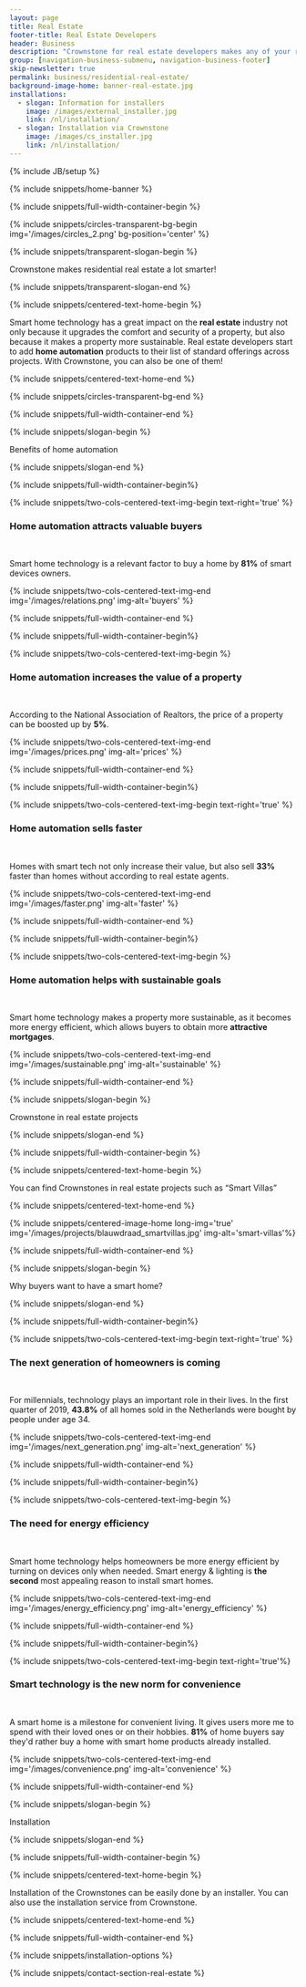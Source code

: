 ```yaml
---
layout: page
title: Real Estate
footer-title: Real Estate Developers
header: Business
description: "Crownstone for real estate developers makes any of your residential property smart. Home automation makes your property more valuable, sells faster, and seamlessly fits with sustainable goals."
group: [navigation-business-submenu, navigation-business-footer]
skip-newsletter: true
permalink: business/residential-real-estate/
background-image-home: banner-real-estate.jpg
installations:
  - slogan: Information for installers 
    image: /images/external_installer.jpg
    link: /nl/installation/
  - slogan: Installation via Crownstone 
    image: /images/cs_installer.jpg
    link: /nl/installation/
---
```


{% include JB/setup %}

{% include snippets/home-banner %}


{% include snippets/full-width-container-begin %}

{% include snippets/circles-transparent-bg-begin img='/images/circles_2.png' bg-position='center' %}

{% include snippets/transparent-slogan-begin %}

Crownstone makes residential real estate a lot smarter!

{% include snippets/transparent-slogan-end %}

{% include snippets/centered-text-home-begin %}

Smart home technology has a great impact on the **real estate** industry not only because it upgrades the comfort and security of a property, but also because it makes a property more sustainable. Real estate developers start to add **home automation** products to their list of standard offerings across projects. With Crownstone, you can also be one of them!

{% include snippets/centered-text-home-end %}

{% include snippets/circles-transparent-bg-end %}

{% include snippets/full-width-container-end %}



{% include snippets/slogan-begin %}

Benefits of home automation

{% include snippets/slogan-end %}

{% include snippets/full-width-container-begin%}

{% include snippets/two-cols-centered-text-img-begin text-right='true' %}

### Home automation attracts valuable buyers

<p>&nbsp;</p>

Smart home technology is a relevant factor to buy a home by **81%** of smart devices owners.
 
{% include snippets/two-cols-centered-text-img-end img='/images/relations.png' img-alt='buyers' %}

{% include snippets/full-width-container-end %}


{% include snippets/full-width-container-begin%}

{% include snippets/two-cols-centered-text-img-begin %}

### Home automation increases the value of a property

<p>&nbsp;</p>

According to the National Association of Realtors, the price of a property can be boosted up by **5%**.
 
{% include snippets/two-cols-centered-text-img-end img='/images/prices.png' img-alt='prices' %}

{% include snippets/full-width-container-end %}


{% include snippets/full-width-container-begin%}

{% include snippets/two-cols-centered-text-img-begin text-right='true' %}

### Home automation sells faster

<p>&nbsp;</p>

Homes with smart tech not only increase their value, but also sell **33%** faster than homes without according to real estate agents.
 
{% include snippets/two-cols-centered-text-img-end img='/images/faster.png' img-alt='faster' %}

{% include snippets/full-width-container-end %}


{% include snippets/full-width-container-begin%}

{% include snippets/two-cols-centered-text-img-begin %}

### Home automation helps with sustainable goals

<p>&nbsp;</p>

Smart home technology makes a property more sustainable, as it becomes more energy efficient, which allows buyers to obtain more **attractive mortgages**.
 
{% include snippets/two-cols-centered-text-img-end img='/images/sustainable.png' img-alt='sustainable' %}

{% include snippets/full-width-container-end %}


{% include snippets/slogan-begin %}

Crownstone in real estate projects

{% include snippets/slogan-end %}

{% include snippets/full-width-container-begin %}

{% include snippets/centered-text-home-begin %}

You can find Crownstones in real estate projects such as “Smart Villas”

{% include snippets/centered-text-home-end %}

{% include snippets/centered-image-home long-img='true' img='/images/projects/blauwdraad_smartvillas.jpg' img-alt='smart-villas'%}

{% include snippets/full-width-container-end %}


{% include snippets/slogan-begin %}

Why buyers want to have a smart home?

{% include snippets/slogan-end %}

{% include snippets/full-width-container-begin%}

{% include snippets/two-cols-centered-text-img-begin text-right='true' %}

### The next generation of homeowners is coming

<p>&nbsp;</p>

For millennials, technology plays an important role in their lives. In the first quarter of 2019, **43.8%** of all homes sold in the Netherlands were bought by people under age 34. 
 
{% include snippets/two-cols-centered-text-img-end img='/images/next_generation.png' img-alt='next_generation' %}

{% include snippets/full-width-container-end %}


{% include snippets/full-width-container-begin%}

{% include snippets/two-cols-centered-text-img-begin %}

### The need for energy efficiency

<p>&nbsp;</p>

Smart home technology helps homeowners be more energy efficient by turning on devices only when needed. Smart energy & lighting is **the second** most appealing reason to install smart homes.
 
{% include snippets/two-cols-centered-text-img-end img='/images/energy_efficiency.png' img-alt='energy_efficiency' %}

{% include snippets/full-width-container-end %}


{% include snippets/full-width-container-begin%}

{% include snippets/two-cols-centered-text-img-begin text-right='true'%}

### Smart technology is the new norm for convenience

<p>&nbsp;</p>

A smart home is a milestone for convenient living. It gives users more me to spend with their loved ones or on their hobbies. **81%** of home buyers say they'd rather buy a home with smart home products already installed.
 
{% include snippets/two-cols-centered-text-img-end img='/images/convenience.png' img-alt='convenience' %}

{% include snippets/full-width-container-end %}



{% include snippets/slogan-begin %}

Installation

{% include snippets/slogan-end %}

{% include snippets/full-width-container-begin %}

{% include snippets/centered-text-home-begin %}

Installation of the Crownstones can be easily done by an installer. You can also use the installation service from Crownstone.

{% include snippets/centered-text-home-end %}

{% include snippets/full-width-container-end %}

{% include snippets/installation-options %}


{% include snippets/contact-section-real-estate %}
